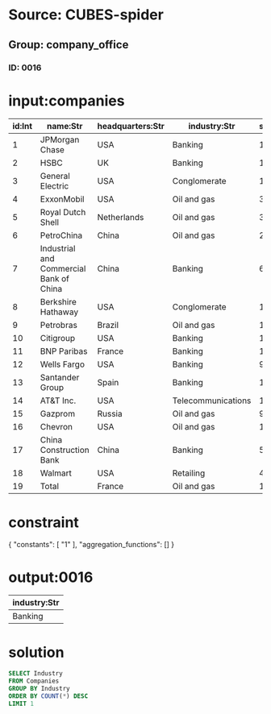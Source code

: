 # Source: CUBES-spider
## Group: company_office
### ID: 0016

# input:companies

| id:Int | name:Str | headquarters:Str | industry:Str | sales_billion:Dbl | profits_billion:Dbl | assets_billion:Dbl | market_value_billion:Str |
|---|---|---|---|---|---|---|---|
| 1 | JPMorgan Chase | USA | Banking | 115.5 | 17.4 | 2117.6 | 182.2 |
| 2 | HSBC | UK | Banking | 103.3 | 13.3 | 2467.9 | 186.5 |
| 3 | General Electric | USA | Conglomerate | 156.2 | 11.6 | 751.2 | 216.2 |
| 4 | ExxonMobil | USA | Oil and gas | 341.6 | 30.5 | 302.5 | 407.2 |
| 5 | Royal Dutch Shell | Netherlands | Oil and gas | 369.1 | 20.1 | 317.2 | 212.9 |
| 6 | PetroChina | China | Oil and gas | 222.3 | 21.2 | 251.3 | 320.8 |
| 7 | Industrial and Commercial Bank of China | China | Banking | 69.2 | 18.8 | 1723.5 | 239.5 |
| 8 | Berkshire Hathaway | USA | Conglomerate | 136.2 | 13.0 | 372.2 | 211.0 |
| 9 | Petrobras | Brazil | Oil and gas | 121.3 | 21.2 | 313.2 | 238.8 |
| 10 | Citigroup | USA | Banking | 111.5 | 10.6 | 1913.9 | 132.8 |
| 11 | BNP Paribas | France | Banking | 130.4 | 10.5 | 2680.7 | 88.0 |
| 12 | Wells Fargo | USA | Banking | 93.2 | 12.4 | 1258.1 | 170.6 |
| 13 | Santander Group | Spain | Banking | 109.7 | 12.8 | 1570.6 | 94.7 |
| 14 | AT&T Inc. | USA | Telecommunications | 124.3 | 19.9 | 268.5 | 168.2 |
| 15 | Gazprom | Russia | Oil and gas | 98.7 | 25.7 | 275.9 | 172.9 |
| 16 | Chevron | USA | Oil and gas | 189.6 | 19.0 | 184.8 | 200.6 |
| 17 | China Construction Bank | China | Banking | 58.2 | 15.6 | 1408.0 | 224.8 |
| 18 | Walmart | USA | Retailing | 421.8 | 16.4 | 180.7 | 187.3 |
| 19 | Total | France | Oil and gas | 188.1 | 14.2 | 192.8 | 138.0 |

# constraint

{
  "constants": [
    "1"
  ],
  "aggregation_functions": []
}

# output:0016

| industry:Str |
|---|
| Banking |

# solution

```sql
SELECT Industry
FROM Companies
GROUP BY Industry
ORDER BY COUNT(*) DESC
LIMIT 1
```
